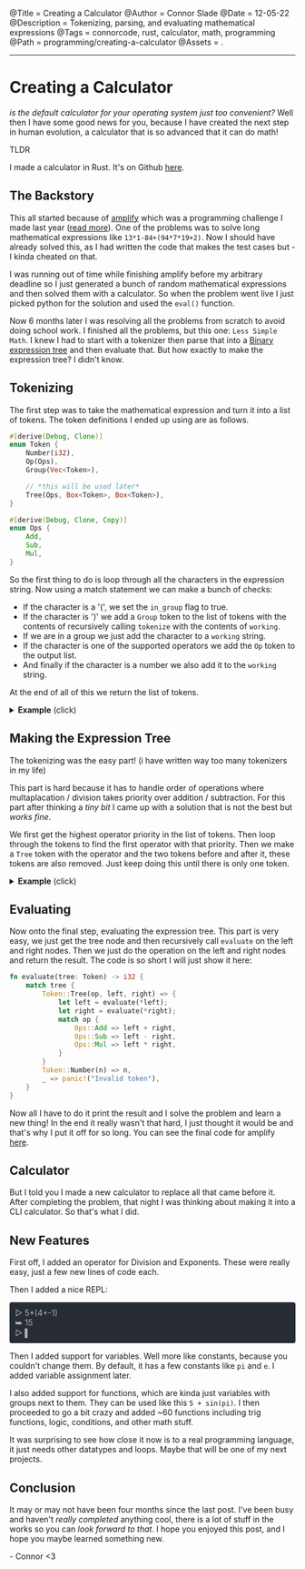 @Title = Creating a Calculator
@Author = Connor Slade
@Date = 12-05-22
@Description = Tokenizing, parsing, and evaluating mathematical expressions
@Tags = connorcode, rust, calculator, math, programming
@Path = programming/creating-a-calculator
@Assets = .

---

<style>
    summary {
        cursor: pointer;
    }

    [repl] {
        font-size: 14px;
        display: block;
        padding: 10px;
        overflow-x: auto;
        color: #abb2bf;
        background: #282c34;
        border-radius: 4px;
    }
</style>

# Creating a Calculator

_is the default calculator for your operating system just too convenient?_
Well then I have some good news for you, because I have created the next step in human evolution, a calculator that is so advanced that it can do math!

<div ad note>
TLDR

I made a calculator in Rust. It's on Github [here][github-link].

</div>

## The Backstory

This all started because of [amplify][amplify] which was a programming challenge I made last year ([read more][amplify-info]).
One of the problems was to solve long mathematical expressions like `13*1-84+(94*7*19+2)`.
Now I should have already solved this, as I had written the code that makes the test cases but - I kinda cheated on that.

I was running out of time while finishing amplify before my arbitrary deadline so I just generated a bunch of random mathematical expressions and then solved them with a calculator.
So when the problem went live I just picked python for the solution and used the `eval()` function.

Now 6 months later I was resolving all the problems from scratch to avoid doing school work.
I finished all the problems, but this one: `Less Simple Math`.
I knew I had to start with a tokenizer then parse that into a [Binary expression tree][binary-expression-tree] and then evaluate that.
But how exactly to make the expression tree?
I didn't know.

## Tokenizing

The first step was to take the mathematical expression and turn it into a list of tokens.
The token definitions I ended up using are as follows.

```rust
#[derive(Debug, Clone)]
enum Token {
    Number(i32),
    Op(Ops),
    Group(Vec<Token>),

    // *this will be used later*
    Tree(Ops, Box<Token>, Box<Token>),
}

#[derive(Debug, Clone, Copy)]
enum Ops {
    Add,
    Sub,
    Mul,
}
```

So the first thing to do is loop through all the characters in the expression string.
Now using a match statement we can make a bunch of checks:

- If the character is a '(', we set the `in_group` flag to true.
- If the character is ')' we add a `Group` token to the list of tokens with the contents of recursively calling `tokenize` with the contents of `working`.
- If we are in a group we just add the character to a `working` string.
- If the character is one of the supported operators we add the `Op` token to the output list.
- And finally if the character is a number we also add it to the `working` string.

At the end of all of this we return the list of tokens.

<details>
<summary><strong>Example</strong> (click)</summary>
<br>

```
Input: 13*1-84+(94*7*19+2)
Output: [
    Number(13),
    Op(Mul),
    Number(1),
    Op(Sub),
    Number(84),
    Op(Add),
    Group([
        Number(94),
        Op(Mul),
        Number(7),
        Op(Mul),
        Number(19),
        Op(Add),
        Number(2),
    ]),
]
```

</details>

## Making the Expression Tree

The tokenizing was the easy part!
(i have written way too many tokenizers in my life)

This part is hard because it has to handle order of operations where multaplacation / division takes priority over addition / subtraction.
For this part after thinking a _tiny bit_ I came up with a solution that is not the best but _works fine_.

We first get the highest operator priority in the list of tokens.
Then loop through the tokens to find the first operator with that priority.
Then we make a `Tree` token with the operator and the two tokens before and after it, these tokens are also removed.
Just keep doing this until there is only one token.

<details>
<summary><strong>Example</strong> (click)</summary>
<br>

```
Input: 13*1-84+(94*7*19+2)
Output: Tree(
    Add,
    Tree(
        Sub,
        Tree(
            Mul,
            Number(13),
            Number(1)
        ),
        Number(84)
    ),
    Tree(
        Add,
        Tree(
            Mul,
            Tree(
                Mul,
                Number(94),
                Number(7)
            ),
            Number(19)
        ),
        Number(2)
    )
)
```

</details>

## Evaluating

Now onto the final step, evaluating the expression tree.
This part is very easy, we just get the tree node and then recursively call `evaluate` on the left and right nodes.
Then we just do the operation on the left and right nodes and return the result.
The code is so short I will just show it here:

```rust
fn evaluate(tree: Token) -> i32 {
    match tree {
        Token::Tree(op, left, right) => {
            let left = evaluate(*left);
            let right = evaluate(*right);
            match op {
                Ops::Add => left + right,
                Ops::Sub => left - right,
                Ops::Mul => left * right,
            }
        }
        Token::Number(n) => n,
        _ => panic!("Invalid token"),
    }
}
```

Now all I have to do it print the result and I solve the problem and learn a new thing!
In the end it really wasn't that hard, I just thought it would be and that's why I put it off for so long.
You can see the final code for amplify [here][final-amplify-code].

## Calculator

But I told you I made a new calculator to replace all that came before it.
After completing the problem, that night I was thinking about making it into a CLI calculator.
So that's what I did.

## New Features

First off, I added an operator for Division and Exponents.
These were really easy, just a few new lines of code each.

Then I added a nice REPL:

<div repl>
 ▷ 5*(4+-1)
 <br>
 ⮩ 15
 <br>
 ▷ <span blink>▌</span>
</div>

<script>
    const blinker = document.querySelector('span[blink]');
    let blink = true;

    setInterval(() => {
        blinker.style.opacity = blink ? 0 : 1;
        blink = !blink;
    }, 500);
</script>

Then I added support for variables.
Well more like constants, because you couldn't change them.
By default, it has a few constants like `pi` and `e`.
I added variable assignment later.

I also added support for functions, which are kinda just variables with groups next to them.
They can be used like this `5 + sin(pi)`.
I then proceeded to go a bit crazy and added ~60 functions including trig functions, logic, conditions, and other math stuff.

It was surprising to see how close it now is to a real programming language, it just needs other datatypes and loops.
Maybe that will be one of my next projects.

## Conclusion

It may or may not have been four months since the last post.
I've been busy and haven't _really completed_ anything cool, there is a lot of stuff in the works so you can _look forward to that_.
I hope you enjoyed this post, and I hope you maybe learned something new.

\- Connor <3

<!-- LINKS -->

[github-link]: https://github.com/Basicprogrammer10/calc
[amplify]: amplify.connorcode.com
[amplify-info]: https://connorcode.com/writing/programming/amplify
[binary-expression-tree]: https://en.wikipedia.org/wiki/Binary_expression_tree
[final-amplify-code]: https://paste.connorcode.com/b/7318fea4-6106-4edc-99fa-d96d515f2133
